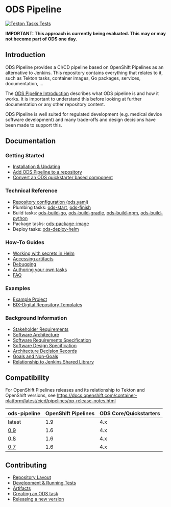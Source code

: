 # ODS Pipeline

[![Tekton Tasks Tests](https://github.com/opendevstack/ods-pipeline/actions/workflows/main.yaml/badge.svg)](https://github.com/opendevstack/ods-pipeline/actions/workflows/main.yaml)

**IMPORTANT: This approach is currently being evaluated. This may or may not become part of ODS one day.**

## Introduction

ODS Pipeline provides a  CI/CD pipeline based on OpenShift Pipelines as an alternative to Jenkins. This repository contains everything that relates to it, such as Tekton tasks, container images, Go packages, services, documentation, ...

The [ODS Pipeline Introduction](/docs/introduction.adoc) describes what ODS pipeline is and how it works. It is important to understand this before looking at further documentation or any other repository content.

ODS Pipeline is well suited for regulated development (e.g. medical device software development) and many trade-offs and design decisions have been made to support this.

## Documentation

### Getting Started
* [Installation & Updating](/docs/installation.adoc)
* [Add ODS Pipeline to a repository](/docs/add-to-repository.adoc)
* [Convert an ODS quickstarter based component](/docs/convert-quickstarter-component.adoc)

### Technical Reference
* [Repository configuration (ods.yaml)](/docs/ods-configuration.adoc)
* Plumbing tasks: [ods-start](/docs/tasks/ods-start.adoc), [ods-finish](/docs/tasks/ods-finish.adoc)
* Build tasks: [ods-build-go](/docs/tasks/ods-build-go.adoc), [ods-build-gradle](/docs/tasks/ods-build-gradle.adoc), [ods-build-npm](/docs/tasks/ods-build-npm.adoc), [ods-build-python](/docs/tasks/ods-build-python.adoc)
* Package tasks: [ods-package-image](/docs/tasks/ods-package-image.adoc)
* Deploy tasks: [ods-deploy-helm](/docs/tasks/ods-deploy-helm.adoc)

### How-To Guides
* [Working with secrets in Helm](/docs/helm-secrets.adoc)
* [Accessing artifacts](/docs/accessing-artifacts.adoc)
* [Debugging](/docs/debugging.adoc)
* [Authoring your own tasks](/docs/authoring-tasks.adoc)
* [FAQ](https://github.com/opendevstack/ods-pipeline/wiki/FAQ)

### Examples
* [Example Project](/docs/example-project.adoc)
* [BIX-Digital Repository Templates](https://github.com/BIX-Digital/ods-pipeline-examples)

### Background Information
* [Stakeholder Requirements](/docs/design/stakeholder-requirements.adoc)
* [Software Architecture](/docs/design/software-architecture.adoc)
* [Software Requirements Specification](/docs/design/software-requirements-specification.adoc)
* [Software Design Specification](/docs/design/software-design-specification.adoc)
* [Architecture Decision Records](/docs/adr)
* [Goals and Non-Goals](/docs/design/goals-and-nongoals.adoc)
* [Relationship to Jenkins Shared Library](/docs/design/relationship-shared-library.adoc)

## Compatibility

For OpenShift Pipelines releases and its relationship to Tekton and OpenShift versions, see https://docs.openshift.com/container-platform/latest/cicd/pipelines/op-release-notes.html

| ods-pipeline | OpenShift Pipelines | ODS Core/Quickstarters |
|---|---|---|
| latest | 1.9 | 4.x |
| [0.9](https://github.com/opendevstack/ods-pipeline/releases/tag/v0.9.0) | 1.6 | 4.x |
| [0.8](https://github.com/opendevstack/ods-pipeline/releases/tag/v0.8.0) | 1.6 | 4.x |
| [0.7](https://github.com/opendevstack/ods-pipeline/releases/tag/v0.7.0) | 1.6 | 4.x |

## Contributing

* [Repository Layout](/docs/repository-layout.adoc)
* [Development & Running Tests](/docs/development.adoc)
* [Artifacts](/docs/artifacts.adoc)
* [Creating an ODS task](/docs/creating-an-ods-task.adoc)
* [Releasing a new version](/docs/releasing.adoc)

